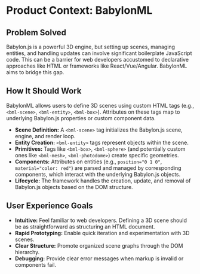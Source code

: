# Product Context: BabylonML

## Problem Solved

Babylon.js is a powerful 3D engine, but setting up scenes, managing entities, and handling updates can involve significant boilerplate JavaScript code. This can be a barrier for web developers accustomed to declarative approaches like HTML or frameworks like React/Vue/Angular. BabylonML aims to bridge this gap.

## How It Should Work

BabylonML allows users to define 3D scenes using custom HTML tags (e.g., `<bml-scene>`, `<bml-entity>`, `<bml-box>`). Attributes on these tags map to underlying Babylon.js properties or custom component data.

-   **Scene Definition:** A `<bml-scene>` tag initializes the Babylon.js scene, engine, and render loop.
-   **Entity Creation:** `<bml-entity>` tags represent objects within the scene.
-   **Primitives:** Tags like `<bml-box>`, `<bml-sphere>` (and potentially custom ones like `<bml-mesh>`, `<bml-photodome>`) create specific geometries.
-   **Components:** Attributes on entities (e.g., `position="0 1 0"`, `material="color: red"`) are parsed and managed by corresponding components, which interact with the underlying Babylon.js objects.
-   **Lifecycle:** The framework handles the creation, update, and removal of Babylon.js objects based on the DOM structure.

## User Experience Goals

-   **Intuitive:** Feel familiar to web developers. Defining a 3D scene should be as straightforward as structuring an HTML document.
-   **Rapid Prototyping:** Enable quick iteration and experimentation with 3D scenes.
-   **Clear Structure:** Promote organized scene graphs through the DOM hierarchy.
-   **Debugging:** Provide clear error messages when markup is invalid or components fail.
